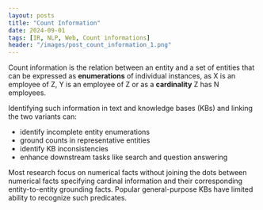 ```yaml
---
layout: posts
title: "Count Information"
date: 2024-09-01
tags: [IR, NLP, Web, Count informations]
header: "/images/post_count_information_1.png"
---
```


<p>Count information is the relation between an entity and a set of entities that can be expressed as <strong>enumerations</strong> of individual instances, as X is an employee of Z, Y is an employee of Z or as a <strong>cardinality</strong> Z has N employees.
</p> 

<p>Identifying such information in text and knowledge bases (KBs) and linking the two variants can: </p>

<ul>
    <li>identify incomplete entity enumerations</li>
    <li>ground counts in representative entities</li>
    <li>identify KB inconsistencies</li>
    <li>enhance downstream tasks like search and question answering</li>
</ul>

<p>Most research focus on numerical facts without joining the dots between numerical facts specifying cardinal information and their corresponding entity-to-entity grounding facts. Popular general-purpose KBs have limited ability to recognize such predicates. 
</p>
